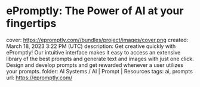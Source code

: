 # ePromptly: The Power of AI at your fingertips

cover: https://epromptly.com//bundles/project/images/cover.png
created: March 18, 2023 3:22 PM (UTC)
description: Get creative quickly with ePromptly! Our intuitive interface makes it easy to access an extensive library of the best prompts and generate text and images with just one click. Design and develop prompts and get rewarded whenever a user utilizes your prompts.
folder: AI Systems / AI | Prompt | Resources
tags: ai, prompts
url: https://epromptly.com/